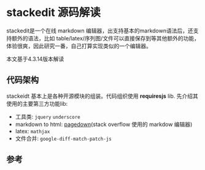 # stackedit 源码解读

stackedit是一个在线 markdown 编辑器，出支持基本的markdown语法后，还支持额外的语法，比如 table/latex/序列图/文件可以直接保存到等其他额外的功能，体验很爽，因此研究一番，自己打算实现类似的一个编辑器。

本文基于4.3.14版本解读

## 代码架构

stackeidt 基本上是各种开源模块的组装。代码组织使用 **requiresjs** lib. 先介绍其使用的主要第三方功能lib:

- 工具类: `jquery` `underscore`
- markdown to html: [pagedown][3](stack overflow 使用的 markdow 编辑器)
- latex: `mathjax`
- 文件合并: `google-diff-match-patch-js`


## 参考

[1]:https://stackedit.io/ "官网"
[2]:https://github.com/benweet/stackedit "github托管地址"
[3]:https://github.com/StackExchange/pagedown "stack overflow 使用的 markdow 编辑器"
